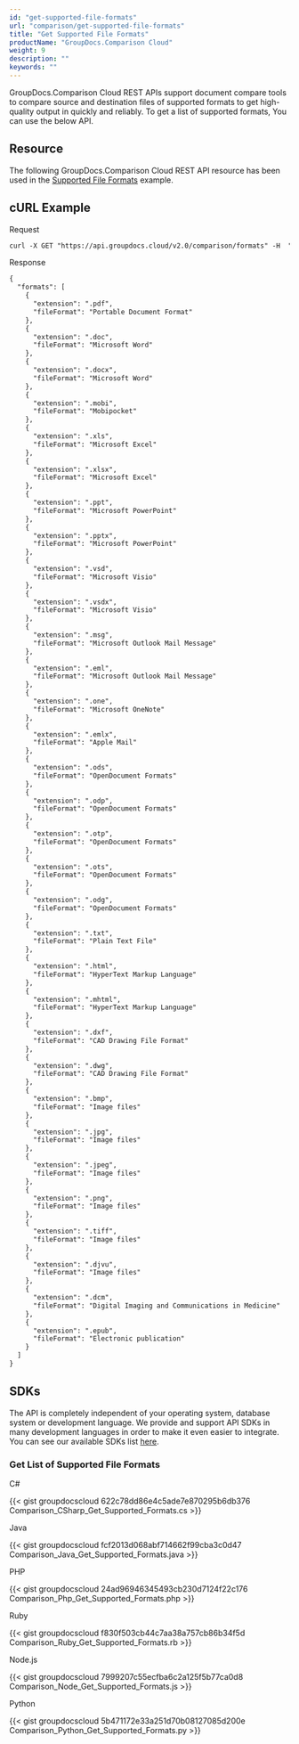 ```yaml
---
id: "get-supported-file-formats"
url: "comparison/get-supported-file-formats"
title: "Get Supported File Formats"
productName: "GroupDocs.Comparison Cloud"
weight: 9
description: ""
keywords: ""
---
```


GroupDocs.Comparison Cloud REST APIs support document compare tools to compare source and destination files of supported formats to get high-quality output in quickly and reliably. To get a list of supported formats, You can use the below API.

## Resource ##

The following GroupDocs.Comparison Cloud REST API resource has been used in the [Supported File Formats](https://apireference.groupdocs.cloud/comparison/#/Info/GetSupportedFileFormats) example.

## cURL Example ##

 Request

```html
curl -X GET "https://api.groupdocs.cloud/v2.0/comparison/formats" -H  "accept: application/json" -H  "authorization: Bearer [Access Token]"

```

 Response

```html
{
  "formats": [
    {
      "extension": ".pdf",
      "fileFormat": "Portable Document Format"
    },
    {
      "extension": ".doc",
      "fileFormat": "Microsoft Word"
    },
    {
      "extension": ".docx",
      "fileFormat": "Microsoft Word"
    },
    {
      "extension": ".mobi",
      "fileFormat": "Mobipocket"
    },
    {
      "extension": ".xls",
      "fileFormat": "Microsoft Excel"
    },
    {
      "extension": ".xlsx",
      "fileFormat": "Microsoft Excel"
    },
    {
      "extension": ".ppt",
      "fileFormat": "Microsoft PowerPoint"
    },
    {
      "extension": ".pptx",
      "fileFormat": "Microsoft PowerPoint"
    },
    {
      "extension": ".vsd",
      "fileFormat": "Microsoft Visio"
    },
    {
      "extension": ".vsdx",
      "fileFormat": "Microsoft Visio"
    },
    {
      "extension": ".msg",
      "fileFormat": "Microsoft Outlook Mail Message"
    },
    {
      "extension": ".eml",
      "fileFormat": "Microsoft Outlook Mail Message"
    },
    {
      "extension": ".one",
      "fileFormat": "Microsoft OneNote"
    },
    {
      "extension": ".emlx",
      "fileFormat": "Apple Mail"
    },
    {
      "extension": ".ods",
      "fileFormat": "OpenDocument Formats"
    },
    {
      "extension": ".odp",
      "fileFormat": "OpenDocument Formats"
    },
    {
      "extension": ".otp",
      "fileFormat": "OpenDocument Formats"
    },
    {
      "extension": ".ots",
      "fileFormat": "OpenDocument Formats"
    },
    {
      "extension": ".odg",
      "fileFormat": "OpenDocument Formats"
    },
    {
      "extension": ".txt",
      "fileFormat": "Plain Text File"
    },
    {
      "extension": ".html",
      "fileFormat": "HyperText Markup Language"
    },
    {
      "extension": ".mhtml",
      "fileFormat": "HyperText Markup Language"
    },
    {
      "extension": ".dxf",
      "fileFormat": "CAD Drawing File Format"
    },
    {
      "extension": ".dwg",
      "fileFormat": "CAD Drawing File Format"
    },
    {
      "extension": ".bmp",
      "fileFormat": "Image files"
    },
    {
      "extension": ".jpg",
      "fileFormat": "Image files"
    },
    {
      "extension": ".jpeg",
      "fileFormat": "Image files"
    },
    {
      "extension": ".png",
      "fileFormat": "Image files"
    },
    {
      "extension": ".tiff",
      "fileFormat": "Image files"
    },
    {
      "extension": ".djvu",
      "fileFormat": "Image files"
    },
    {
      "extension": ".dcm",
      "fileFormat": "Digital Imaging and Communications in Medicine"
    },
    {
      "extension": ".epub",
      "fileFormat": "Electronic publication"
    }
  ]
}

```

## SDKs ##

The API is completely independent of your operating system, database system or development language. We provide and support API SDKs in many development languages in order to make it even easier to integrate. You can see our available SDKs list [here](https://github.com/groupdocs-comparison-cloud).

### Get List of Supported File Formats ###

C#

{{< gist groupdocscloud 622c78dd86e4c5ade7e870295b6db376 Comparison_CSharp_Get_Supported_Formats.cs >}}

Java

{{< gist groupdocscloud fcf2013d068abf714662f99cba3c0d47 Comparison_Java_Get_Supported_Formats.java >}}

PHP

{{< gist groupdocscloud 24ad96946345493cb230d7124f22c176 Comparison_Php_Get_Supported_Formats.php >}}

Ruby

{{< gist groupdocscloud f830f503cb44c7aa38a757cb86b34f5d Comparison_Ruby_Get_Supported_Formats.rb >}}

 Node.js

{{< gist groupdocscloud 7999207c55ecfba6c2a125f5b77ca0d8 Comparison_Node_Get_Supported_Formats.js >}}

 Python

{{< gist groupdocscloud 5b471172e33a251d70b08127085d200e Comparison_Python_Get_Supported_Formats.py >}}
